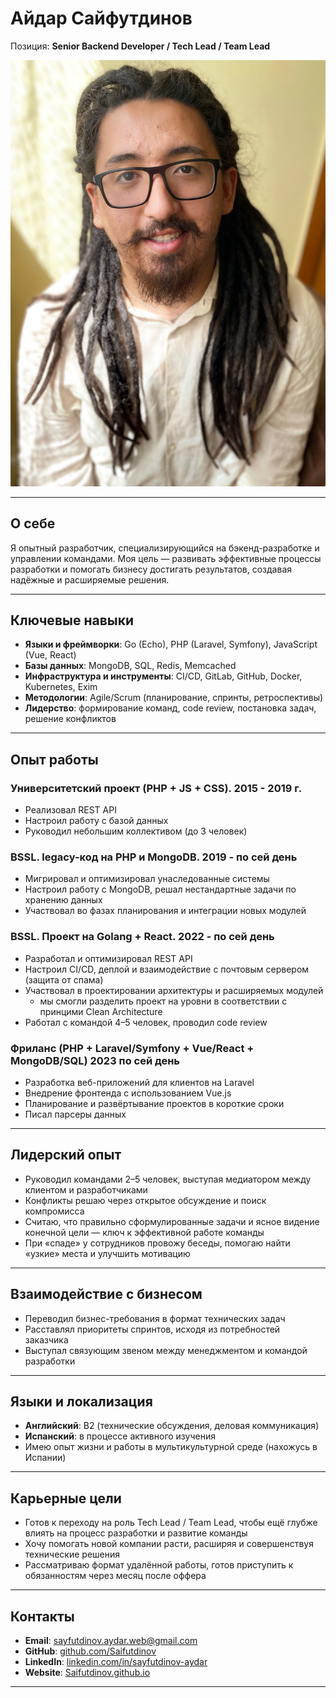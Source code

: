 # Айдар Сайфутдинов

Позиция: **Senior Backend Developer / Tech Lead / Team Lead**  

![Avatar](avatar.jpg "Avatar")

---

## О себе
Я опытный разработчик, специализирующийся на бэкенд-разработке и управлении командами. Моя цель — развивать эффективные процессы разработки и помогать бизнесу достигать результатов, создавая надёжные и расширяемые решения.

---

## Ключевые навыки

- **Языки и фреймворки**: Go (Echo), PHP (Laravel, Symfony), JavaScript (Vue, React)
- **Базы данных**: MongoDB, SQL, Redis, Memcached
- **Инфраструктура и инструменты**: CI/CD, GitLab, GitHub, Docker, Kubernetes, Exim
- **Методологии**: Agile/Scrum (планирование, спринты, ретроспективы)
- **Лидерство**: формирование команд, code review, постановка задач, решение конфликтов

---

## Опыт работы

### Университетский проект (PHP + JS + CSS). 2015 - 2019 г.
- Реализовал REST API  
- Настроил работу с базой данных  
- Руководил небольшим коллективом (до 3 человек)

### BSSL. legacy-код на PHP и MongoDB. 2019 - по сей день
- Мигрировал и оптимизировал унаследованные системы  
- Настроил работу с MongoDB, решал нестандартные задачи по хранению данных  
- Участвовал во фазаx планирования и интеграции новых модулей

### BSSL. Проект на Golang + React. 2022 - по сей день
- Разработал и оптимизировал REST API  
- Настроил CI/CD, деплой и взаимодействие с почтовым сервером (защита от спама)  
- Участвовал в проектировании архитектуры и расширяемых модулей  
    - мы смогли разделить проект на уровни в соответствии с принцими Clean Architecture
- Работал с командой 4–5 человек, проводил code review

### Фриланс (PHP + Laravel/Symfony + Vue/React + MongoDB/SQL) 2023 по сей день
- Разработка веб-приложений для клиентов на Laravel 
- Внедрение фронтенда с использованием Vue.js  
- Планирование и развёртывание проектов в короткие сроки
- Писал парсеры данных

---

## Лидерский опыт
- Руководил командами 2–5 человек, выступая медиатором между клиентом и разработчиками  
- Конфликты решаю через открытое обсуждение и поиск компромисса  
- Считаю, что правильно сформулированные задачи и ясное видение конечной цели — ключ к эффективной работе команды  
- При «спаде» у сотрудников провожу беседы, помогаю найти «узкие» места и улучшить мотивацию

---

## Взаимодействие с бизнесом
- Переводил бизнес-требования в формат технических задач  
- Расставлял приоритеты спринтов, исходя из потребностей заказчика  
- Выступал связующим звеном между менеджментом и командой разработки

---

## Языки и локализация
- **Английский**: B2 (технические обсуждения, деловая коммуникация)  
- **Испанский**: в процессе активного изучения  
- Имею опыт жизни и работы в мультикультурной среде (нахожусь в Испании)

---

## Карьерные цели
- Готов к переходу на роль Tech Lead / Team Lead, чтобы ещё глубже влиять на процесс разработки и развитие команды  
- Хочу помогать новой компании расти, расширяя и совершенствуя технические решения  
- Рассматриваю формат удалённой работы, готов приступить к обязанностям через месяц после оффера

---

## Контакты
- **Email**: <sayfutdinov.aydar.web@gmail.com>
- **GitHub**: [github.com/Saifutdinov](https://github.com/Saifutdinov)  
- **LinkedIn**: [linkedin.com/in/sayfutdinov-aydar](https://www.linkedin.com/in/sayfutdinov-aydar/)
- **Website**: [Saifutdinov.github.io](https://saifutdinov.github.io)

---